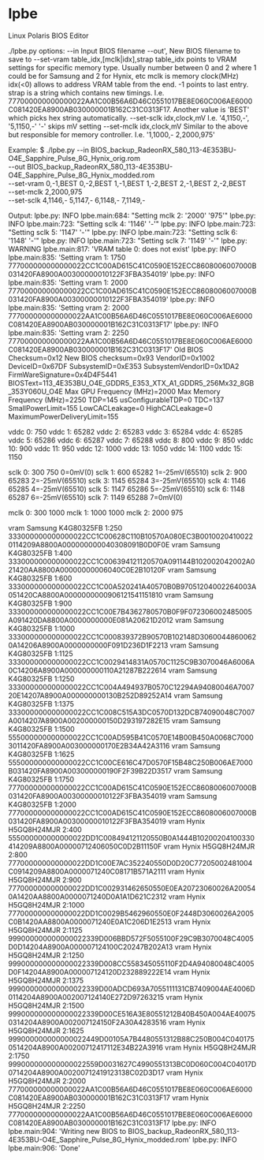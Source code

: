 # lpbe
Linux Polaris BIOS Editor

./lpbe.py options:
   --in                         Input BIOS filename
   --out',                      New BIOS filename to save to
   --set-vram table_idx,[mclk|idx],strap
                                table_idx points to VRAM settings for specific memory type. Usually number between 0 and 2 where 1 could be for Samsung and 2 for Hynix, etc
                                mclk is memory clock(MHz)
                                idx(<0) allows to address VRAM table from the end. -1 points to last entry.
                                strap is a string which contains new timings. I.e. 777000000000000022AA1C00B56A6D46C0551017BE8E060C006AE6000C081420EA8900AB030000001B162C31C0313F17. Another value is 'BEST' which picks hex string automatically.
   --set-sclk idx,clock,mV      I.e. '4,1150,-', '5,1150,-' '-' skips mV setting
   --set-mclk idx,clock,mV      Similar to the above but responsible for memory controller. I.e. '1,1000,- 2,2000,975'


Example:
$ ./lpbe.py --in BIOS_backup_RadeonRX_580_113-4E353BU-O4E_Sapphire_Pulse_8G_Hynix_orig.rom \
            --out BIOS_backup_RadeonRX_580_113-4E353BU-O4E_Sapphire_Pulse_8G_Hynix_modded.rom \
            --set-vram 0,-1,BEST 0,-2,BEST 1,-1,BEST 1,-2,BEST 2,-1,BEST 2,-2,BEST \
            --set-mclk 2,2000,975 \
            --set-sclk 4,1146,- 5,1147,- 6,1148,- 7,1149,-

Output:
lpbe.py: INFO lpbe.main:684: "Setting mclk 2: '2000' '975'"
lpbe.py: INFO lpbe.main:723: "Setting sclk 4: '1146' '-'"
lpbe.py: INFO lpbe.main:723: "Setting sclk 5: '1147' '-'"
lpbe.py: INFO lpbe.main:723: "Setting sclk 6: '1148' '-'"
lpbe.py: INFO lpbe.main:723: "Setting sclk 7: '1149' '-'"
lpbe.py: WARNING lpbe.main:817: 'VRAM table 0: does not exist'
lpbe.py: INFO lpbe.main:835: 'Setting vram 1: 1750 777000000000000022CC1C00AD615C41C0590E152ECC8608006007000B031420FA8900A00300000010122F3FBA354019'
lpbe.py: INFO lpbe.main:835: 'Setting vram 1: 2000 777000000000000022CC1C00AD615C41C0590E152ECC8608006007000B031420FA8900A00300000010122F3FBA354019'
lpbe.py: INFO lpbe.main:835: 'Setting vram 2: 2000 777000000000000022AA1C00B56A6D46C0551017BE8E060C006AE6000C081420EA8900AB030000001B162C31C0313F17'
lpbe.py: INFO lpbe.main:835: 'Setting vram 2: 2250 777000000000000022AA1C00B56A6D46C0551017BE8E060C006AE6000C081420EA8900AB030000001B162C31C0313F17'
Old BIOS Checksum=0x12
New BIOS checksum=0x93
VendorID=0x1002
DeviceID=0x67DF
SubsystemID=0xE353
SubsystemVendorID=0x1DA2
FirmWareSignature=0x4D4F5441
BIOSText=113_4E353BU_O4E_GDDR5_E353_XTX_A1_GDDR5_256Mx32_8GB_353Y060U_O4E
Max GPU Frequency (MHz)=2000
Max Memory Frequency (MHz)=2250
TDP=145
usConfigurableTDP=0
TDC=137
SmallPowerLimit=155
LowCACLeakage=0
HighCACLeakage=0
MaximumPowerDeliveryLimit=155

vddc 0: 750
vddc 1: 65282
vddc 2: 65283
vddc 3: 65284
vddc 4: 65285
vddc 5: 65286
vddc 6: 65287
vddc 7: 65288
vddc 8: 800
vddc 9: 850
vddc 10: 900
vddc 11: 950
vddc 12: 1000
vddc 13: 1050
vddc 14: 1100
vddc 15: 1150

sclk 0: 300 750 0=0mV(0)
sclk 1: 600 65282 1=-25mV(65510)
sclk 2: 900 65283 2=-25mV(65510)
sclk 3: 1145 65284 3=-25mV(65510)
sclk 4: 1146 65285 4=-25mV(65510)
sclk 5: 1147 65286 5=-25mV(65510)
sclk 6: 1148 65287 6=-25mV(65510)
sclk 7: 1149 65288 7=0mV(0)

mclk 0: 300 1000
mclk 1: 1000 1000
mclk 2: 2000 975

vram Samsung K4G80325FB 1:250 333000000000000022CC1C00628C110B10570A080EC3B00100204100220114209A8800A000000000040308091B0D0F0E
vram Samsung K4G80325FB 1:400 333000000000000022CC1C006394121120570A091144B102002042002A021420AA8800A00000000006040C0E2B10120F
vram Samsung K4G80325FB 1:600 333000000000000022CC1C00A520241A40570B0B97051204002264003A051420CA8800A0000000000906121541151810
vram Samsung K4G80325FB 1:900 333000000000000022CC1C00E7B4362780570B0F9F072306002485005A091420DA8800A0000000000E081A20621D2012
vram Samsung K4G80325FB 1:1000 333000000000000022CC1C000839372B90570B102148D30600448600620A14206A8900A0000000000F091D236D1F2213
vram Samsung K4G80325FB 1:1125 333000000000000022CC1C0029414831A0570C1125C9B3070046A6006A0C14206A8900A000000000110A21287B222614
vram Samsung K4G80325FB 1:1250 333000000000000022CC1C004A494937B0570C12294A94080046A700720E14207A8900A000000000130B252D89252A14
vram Samsung K4G80325FB 1:1375 333000000000000022CC1C008C515A3DC0570D132DCB74090048C7007A0014207A8900A002000000150D293197282E15
vram Samsung K4G80325FB 1:1500 555000000000000022CC1C00AD595B41C0570E14B00B450A0068C70003011420FA8900A003000000170E2B34A42A3116
vram Samsung K4G80325FB 1:1625 555000000000000022CC1C00CE616C47D0570F15B48C250B006AE7000B031420FA8900A003000000190F2F39B22D3517
vram Samsung K4G80325FB 1:1750 777000000000000022CC1C00AD615C41C0590E152ECC8608006007000B031420FA8900A00300000010122F3FBA354019
vram Samsung K4G80325FB 1:2000 777000000000000022CC1C00AD615C41C0590E152ECC8608006007000B031420FA8900A00300000010122F3FBA354019
vram Hynix H5GQ8H24MJR 2:400 555000000000000022DD1C008494121120550B0A1444B10200204100330414209A8800A00000712406050C0D2B11150F
vram Hynix H5GQ8H24MJR 2:800 777000000000000022DD1C00E7AC352240550D0D20C77205002481004C0914209A8800A0000071240C08171B571A2111
vram Hynix H5GQ8H24MJR 2:900 777000000000000022DD1C002931462650550E0EA20723060026A200540A1420AA8800A0000071240D0A1A1D621C2312
vram Hynix H5GQ8H24MJR 2:1000 777000000000000022DD1C0029B5462960550E0F2448D3060026A2005C0B1420AA8800A0000071240E0A1C206D1E2513
vram Hynix H5GQ8H24MJR 2:1125 999000000000000022339D006BBD572F5055100F29C9B3070048C4005D0D14204A8900A000007124100C20247B202A13
vram Hynix H5GQ8H24MJR 2:1250 999000000000000022339D008CC558345055110F2D4A94080048C4005D0F14204A8900A000007124120D232889222E14
vram Hynix H5GQ8H24MJR 2:1375 999000000000000022339D00ADCD693A7055111131CB7409004AE4006D0114204A8900A002007124140E272D97263215
vram Hynix H5GQ8H24MJR 2:1500 999000000000000022339D00CE516A3E80551212B40B450A004AE400750314204A8900A002007124150F2A30A4283516
vram Hynix H5GQ8H24MJR 2:1625 999000000000000022449D00105A7B4480551312B88C250B004C0401750514204A8900A00200712417112E34B22A3916
vram Hynix H5GQ8H24MJR 2:1750 999000000000000022559D0031627C4990551313BC0D060C004C04017D0714204A8900A00200712419123138C02D3D17
vram Hynix H5GQ8H24MJR 2:2000 777000000000000022AA1C00B56A6D46C0551017BE8E060C006AE6000C081420EA8900AB030000001B162C31C0313F17
vram Hynix H5GQ8H24MJR 2:2250 777000000000000022AA1C00B56A6D46C0551017BE8E060C006AE6000C081420EA8900AB030000001B162C31C0313F17
lpbe.py: INFO lpbe.main:904: 'Writing new BIOS to BIOS_backup_RadeonRX_580_113-4E353BU-O4E_Sapphire_Pulse_8G_Hynix_modded.rom'
lpbe.py: INFO lpbe.main:906: 'Done'
